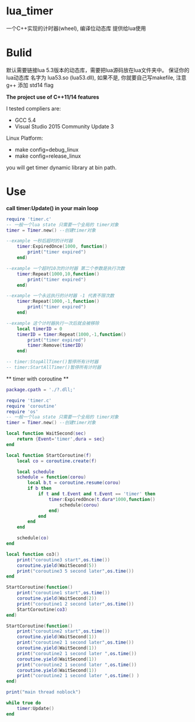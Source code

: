 # lua_timer
一个C++实现的计时器(wheel), 编译位动态库 提供给lua使用

# Bulid
默认需要链接lua 5.3版本的动态库，需要把lua源码放在lua文件夹中。
保证你的 lua动态库 名字为 lua53.so (lua53.dll), 如果不是,
你就要自己写makefile, 注意 g++ 添加 std14 flag

**The project use of C++11/14 features**

I tested compliers are:
- GCC 5.4 
- Visual Studio 2015 Community Update 3

Linux Platform: 
- make config=debug_linux
- make config=release_linux

you will get timer dynamic library at bin path.

# Use

**call timer:Update() in your main loop**

```lua
require 'timer.c'
-- 一般一个lua state 只需要一个全局的 timer对象
timer = Timer.new() --创建timer对象

--example 一秒后超时的计时器
    timer:ExpiredOnce(1000, function()
        print("timer expired")
    end)

--example 一个超时10次的计时器 第二个参数是执行次数
    timer:Repeat(1000,10,function()
        print("timer expired")
    end)

--example 一个永远执行的计时器 -1 代表不限次数
    timer:Repeat(1000,-1,function()
        print("timer expired")
    end)

--example 这个计时器执行一次后就会被移除
    local timerID = 0
    timerID = timer:Repeat(1000,-1,function()
        print("timer expired")
        timer:Remove(timerID)
    end)

-- timer:StopAllTimer()暂停所有计时器
-- timer:StartAllTimer()暂停所有计时器
```
** timer with coroutine **
```lua
package.cpath = './?.dll;'

require 'timer.c'
require 'coroutine'
require 'os'
-- 一般一个lua state 只需要一个全局的 timer对象
timer = Timer.new() --创建timer对象

local function WaitSecond(sec)
    return {Event='timer',dura = sec}
end

local function StartCoroutine(f)
    local co = coroutine.create(f)

    local schedule
    schedule = function(corou)
        local b,t = coroutine.resume(corou)
        if b then
            if t and t.Event and t.Event == 'timer' then
                timer:ExpiredOnce(t.dura*1000,function()
                    schedule(corou)
                end)
            end
        end
    end

    schedule(co)
end

local function co3()
    print("coroutine3 start",os.time())
    coroutine.yield(WaitSecond(5))
    print("coroutine3 5 second later",os.time())
end

StartCoroutine(function()
    print("coroutine1 start",os.time())
    coroutine.yield(WaitSecond(2))
    print("coroutine1 2 second later",os.time())
    StartCoroutine(co3)
end)

StartCoroutine(function()
    print("coroutine2 start",os.time())
    coroutine.yield(WaitSecond(1))
    print("coroutine2 1 second later",os.time())
    coroutine.yield(WaitSecond(1))
    print("coroutine2 1 second later ",os.time())
    coroutine.yield(WaitSecond(1))
    print("coroutine2 1 second later ",os.time())
    coroutine.yield(WaitSecond(1))
    print("coroutine2 1 second later ",os.time() )
end)

print("main thread noblock")

while true do
    timer:Update()
end
```
